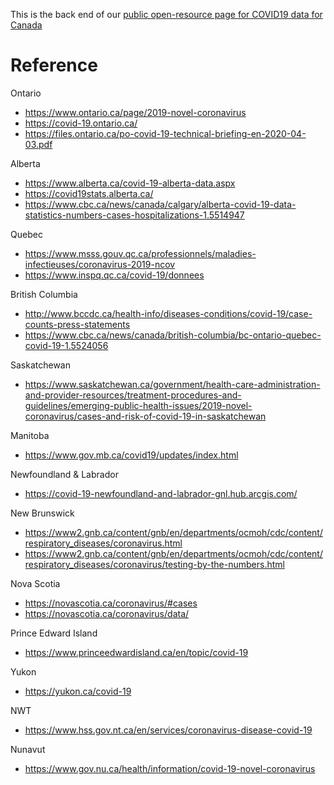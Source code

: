 This is the back end of our [public open-resource page for COVID19 data for Canada](https://wzmli.github.io/COVID19-Canada/)

# Reference

Ontario

- https://www.ontario.ca/page/2019-novel-coronavirus
- https://covid-19.ontario.ca/
- https://files.ontario.ca/po-covid-19-technical-briefing-en-2020-04-03.pdf

Alberta

- https://www.alberta.ca/covid-19-alberta-data.aspx
- https://covid19stats.alberta.ca/
- https://www.cbc.ca/news/canada/calgary/alberta-covid-19-data-statistics-numbers-cases-hospitalizations-1.5514947

Quebec

- https://www.msss.gouv.qc.ca/professionnels/maladies-infectieuses/coronavirus-2019-ncov 
- https://www.inspq.qc.ca/covid-19/donnees

British Columbia

- http://www.bccdc.ca/health-info/diseases-conditions/covid-19/case-counts-press-statements 
- https://www.cbc.ca/news/canada/british-columbia/bc-ontario-quebec-covid-19-1.5524056

Saskatchewan

- https://www.saskatchewan.ca/government/health-care-administration-and-provider-resources/treatment-procedures-and-guidelines/emerging-public-health-issues/2019-novel-coronavirus/cases-and-risk-of-covid-19-in-saskatchewan

Manitoba

- https://www.gov.mb.ca/covid19/updates/index.html

Newfoundland & Labrador

- https://covid-19-newfoundland-and-labrador-gnl.hub.arcgis.com/

New Brunswick

- https://www2.gnb.ca/content/gnb/en/departments/ocmoh/cdc/content/respiratory_diseases/coronavirus.html
- https://www2.gnb.ca/content/gnb/en/departments/ocmoh/cdc/content/respiratory_diseases/coronavirus/testing-by-the-numbers.html

Nova Scotia 

- https://novascotia.ca/coronavirus/#cases
- https://novascotia.ca/coronavirus/data/

Prince Edward Island

- https://www.princeedwardisland.ca/en/topic/covid-19

Yukon 

- https://yukon.ca/covid-19

NWT

- https://www.hss.gov.nt.ca/en/services/coronavirus-disease-covid-19

Nunavut

- https://www.gov.nu.ca/health/information/covid-19-novel-coronavirus


